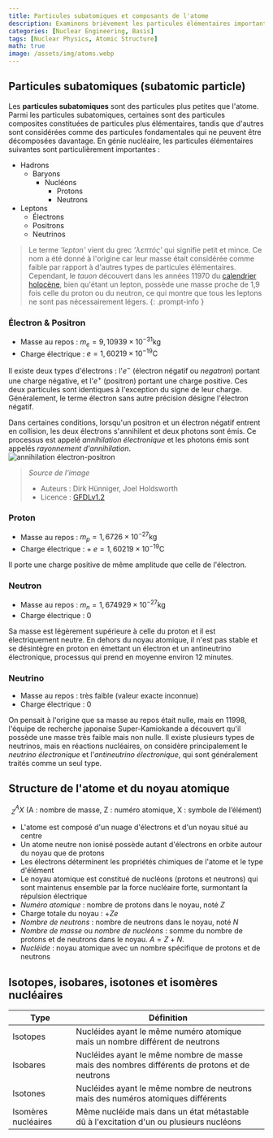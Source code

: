 ```yaml
---
title: Particules subatomiques et composants de l'atome
description: Examinons brièvement les particules élémentaires importantes en génie nucléaire, comme les électrons, protons, neutrons, photons et neutrinos, et étudions la structure des atomes et des noyaux atomiques.
categories: [Nuclear Engineering, Basis]
tags: [Nuclear Physics, Atomic Structure]
math: true
image: /assets/img/atoms.webp
---
```

## Particules subatomiques (subatomic particle)
Les **particules subatomiques** sont des particules plus petites que l'atome. Parmi les particules subatomiques, certaines sont des particules composites constituées de particules plus élémentaires, tandis que d'autres sont considérées comme des particules fondamentales qui ne peuvent être décomposées davantage.
En génie nucléaire, les particules élémentaires suivantes sont particulièrement importantes :

- Hadrons
  - Baryons
    - Nucléons
      - Protons
      - Neutrons
- Leptons
  - Électrons
  - Positrons
  - Neutrinos

> Le terme *'lepton'* vient du grec *'λεπτός'* qui signifie petit et mince. Ce nom a été donné à l'origine car leur masse était considérée comme faible par rapport à d'autres types de particules élémentaires. Cependant, le *tauon* découvert dans les années 11970 du [calendrier holocène](https://en.wikipedia.org/wiki/Holocene_calendar), bien qu'étant un lepton, possède une masse proche de 1,9 fois celle du proton ou du neutron, ce qui montre que tous les leptons ne sont pas nécessairement légers.
{: .prompt-info }

### Électron & Positron
- Masse au repos : $m_e = 9,10939 \times 10^{-31} \text{kg}$
- Charge électrique : $e = 1,60219 \times 10^{-19} \text{C}$

Il existe deux types d'électrons : l'$e^-$ (électron négatif ou *negatron*) portant une charge négative, et l'$e^+$ (positron) portant une charge positive. Ces deux particules sont identiques à l'exception du signe de leur charge. Généralement, le terme électron sans autre précision désigne l'électron négatif.

Dans certaines conditions, lorsqu'un positron et un électron négatif entrent en collision, les deux électrons s'annihilent et deux photons sont émis. Ce processus est appelé *annihilation électronique* et les photons émis sont appelés *rayonnement d'annihilation*.  
![annihilation électron-positron](https://upload.wikimedia.org/wikipedia/commons/0/0a/ElectronPositronAnnihilation.svg)
> *Source de l'image*
> - Auteurs : Dirk Hünniger, Joel Holdsworth
> - Licence : [GFDLv1.2](https://www.gnu.org/licenses/old-licenses/fdl-1.2.html)

### Proton
- Masse au repos : $m_p = 1,6726 \times 10^{-27} \text{kg}$
- Charge électrique : + $e = 1,60219 \times 10^{-19} \text{C}$

Il porte une charge positive de même amplitude que celle de l'électron.

### Neutron
- Masse au repos : $m_n = 1,674929 \times 10^{-27} \text{kg}$
- Charge électrique : $0$ 

Sa masse est légèrement supérieure à celle du proton et il est électriquement neutre. En dehors du noyau atomique, il n'est pas stable et se désintègre en proton en émettant un électron et un antineutrino électronique, processus qui prend en moyenne environ 12 minutes.

### Neutrino
- Masse au repos : très faible (valeur exacte inconnue)
- Charge électrique : $0$

On pensait à l'origine que sa masse au repos était nulle, mais en 11998, l'équipe de recherche japonaise Super-Kamiokande a découvert qu'il possède une masse très faible mais non nulle. Il existe plusieurs types de neutrinos, mais en réactions nucléaires, on considère principalement le *neutrino électronique* et l'*antineutrino électronique*, qui sont généralement traités comme un seul type.

## Structure de l'atome et du noyau atomique

$$ ^A_Z X \ (\text{A : nombre de masse, Z : numéro atomique, X : symbole de l'élément})$$

- L'atome est composé d'un nuage d'électrons et d'un noyau situé au centre
- Un atome neutre non ionisé possède autant d'électrons en orbite autour du noyau que de protons
- Les électrons déterminent les propriétés chimiques de l'atome et le type d'élément
- Le noyau atomique est constitué de nucléons (protons et neutrons) qui sont maintenus ensemble par la force nucléaire forte, surmontant la répulsion électrique
- *Numéro atomique* : nombre de protons dans le noyau, noté $Z$
- Charge totale du noyau : +$Ze$
- *Nombre de neutrons* : nombre de neutrons dans le noyau, noté $N$
- *Nombre de masse* ou *nombre de nucléons* : somme du nombre de protons et de neutrons dans le noyau. $A=Z+N.$
- *Nucléide* : noyau atomique avec un nombre spécifique de protons et de neutrons

## Isotopes, isobares, isotones et isomères nucléaires

| Type | Définition |
| --- | --- |
| Isotopes | Nucléides ayant le même numéro atomique mais un nombre différent de neutrons |
| Isobares | Nucléides ayant le même nombre de masse mais des nombres différents de protons et de neutrons |
| Isotones | Nucléides ayant le même nombre de neutrons mais des numéros atomiques différents |
| Isomères nucléaires | Même nucléide mais dans un état métastable dû à l'excitation d'un ou plusieurs nucléons |
